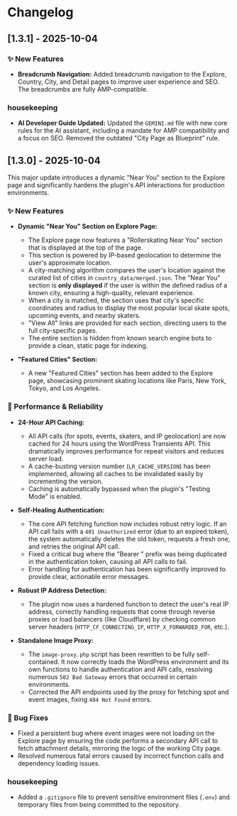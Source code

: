 # Changelog

## [1.3.1] - 2025-10-04

### ✨ New Features

*   **Breadcrumb Navigation:** Added breadcrumb navigation to the Explore, Country, City, and Detail pages to improve user experience and SEO. The breadcrumbs are fully AMP-compatible.

###  housekeeping

*   **AI Developer Guide Updated:** Updated the `GEMINI.md` file with new core rules for the AI assistant, including a mandate for AMP compatibility and a focus on SEO. Removed the outdated "City Page as Blueprint" rule.

## [1.3.0] - 2025-10-04

This major update introduces a dynamic "Near You" section to the Explore page and significantly hardens the plugin's API interactions for production environments.

### ✨ New Features

*   **Dynamic "Near You" Section on Explore Page:**
    *   The Explore page now features a "Rollerskating Near You" section that is displayed at the top of the page.
    *   This section is powered by IP-based geolocation to determine the user's approximate location.
    *   A city-matching algorithm compares the user's location against the curated list of cities in `country_data/merged.json`. The "Near You" section is **only displayed** if the user is within the defined radius of a known city, ensuring a high-quality, relevant experience.
    *   When a city is matched, the section uses that city's specific coordinates and radius to display the most popular local skate spots, upcoming events, and nearby skaters.
    *   "View All" links are provided for each section, directing users to the full city-specific pages.
    *   The entire section is hidden from known search engine bots to provide a clean, static page for indexing.

*   **"Featured Cities" Section:**
    *   A new "Featured Cities" section has been added to the Explore page, showcasing prominent skating locations like Paris, New York, Tokyo, and Los Angeles.

### 🚀 Performance & Reliability

*   **24-Hour API Caching:**
    *   All API calls (for spots, events, skaters, and IP geolocation) are now cached for 24 hours using the WordPress Transients API. This dramatically improves performance for repeat visitors and reduces server load.
    *   A cache-busting version number (`LR_CACHE_VERSION`) has been implemented, allowing all caches to be invalidated easily by incrementing the version.
    *   Caching is automatically bypassed when the plugin's "Testing Mode" is enabled.

*   **Self-Healing Authentication:**
    *   The core API fetching function now includes robust retry logic. If an API call fails with a `401 Unauthorized` error (due to an expired token), the system automatically deletes the old token, requests a fresh one, and retries the original API call.
    *   Fixed a critical bug where the "Bearer " prefix was being duplicated in the authentication token, causing all API calls to fail.
    *   Error handling for authentication has been significantly improved to provide clear, actionable error messages.

*   **Robust IP Address Detection:**
    *   The plugin now uses a hardened function to detect the user's real IP address, correctly handling requests that come through reverse proxies or load balancers (like Cloudflare) by checking common server headers (`HTTP_CF_CONNECTING_IP`, `HTTP_X_FORWARDED_FOR`, etc.).

*   **Standalone Image Proxy:**
    *   The `image-proxy.php` script has been rewritten to be fully self-contained. It now correctly loads the WordPress environment and its own functions to handle authentication and API calls, resolving numerous `502 Bad Gateway` errors that occurred in certain environments.
    *   Corrected the API endpoints used by the proxy for fetching spot and event images, fixing `404 Not Found` errors.

### 🐛 Bug Fixes

*   Fixed a persistent bug where event images were not loading on the Explore page by ensuring the code performs a secondary API call to fetch attachment details, mirroring the logic of the working City page.
*   Resolved numerous fatal errors caused by incorrect function calls and dependency loading issues.

###  housekeeping

*   Added a `.gitignore` file to prevent sensitive environment files (`.env`) and temporary files from being committed to the repository.
